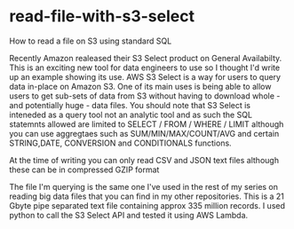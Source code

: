# read-file-with-s3-select
How to read a file on S3 using standard SQL

Recently Amazon realeased their S3 Select product on General Availabilty. This is an exciting new tool for data engineers to use so
I thought I'd write up an example showing its use. AWS S3 Select is a way for users to query data in-place on Amazon S3. One of its 
main uses is being able to allow users to  get sub-sets of data from S3 without having to download whole - and potentially huge - 
data files. You should note that S3 Select is inteneded as a query tool not an analytic tool and as such the SQL statemnts 
allowed are limited to SELECT / FROM / WHERE / LIMIT although you can use aggregtaes such as SUM/MIN/MAX/COUNT/AVG and certain 
STRING,DATE, CONVERSION and CONDITIONALS functions. 

At the time of writing you can only read CSV and JSON text files although these can be in compressed GZIP format

The file I'm querying is the same one I've used in the rest of my series on reading big data files that you can find in my 
other repositories. This is a 21 Gbyte pipe separated text file containing 
approx 335 million records. I used python to call the S3 Select API and tested it using AWS Lambda. 
